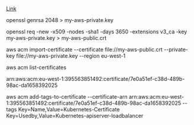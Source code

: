 [Link](https://medium.com/@chamilad/adding-a-self-signed-ssl-certificate-to-aws-acm-88a123a04301)

openssl genrsa 2048 > my-aws-private.key

openssl req -new -x509 -nodes -sha1 -days 3650 -extensions v3_ca -key my-aws-private.key > my-aws-public.crt

aws acm import-certificate --certificate file://my-aws-public.crt --private-key file://my-aws-private.key --region eu-west-1

aws acm list-certificates


arn:aws:acm:eu-west-1:395563851492:certificate/7e0a51ef-c38d-489b-98ac-da1658392025

aws acm add-tags-to-certificate --certificate-arn arn:aws:acm:eu-west-1:395563851492:certificate/7e0a51ef-c38d-489b-98ac-da1658392025 --tags Key=Name,Value=Kubernetes-Certificate Key=Usedby,Value=Kubernetes-apiserver-loadbalancer